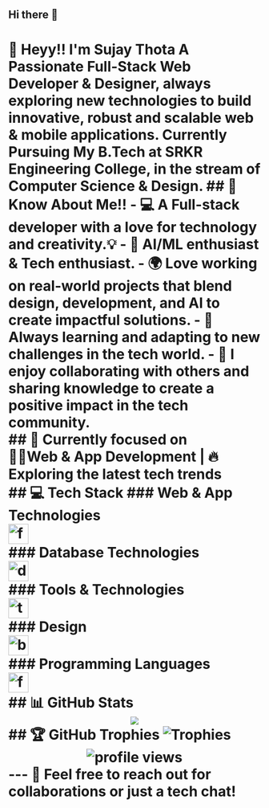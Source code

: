 ## Hi there 👋
# 👋 Heyy!! I'm Sujay Thota A Passionate Full-Stack Web Developer & Designer, always exploring new technologies to build innovative, robust and scalable web & mobile applications. Currently Pursuing My B.Tech at SRKR Engineering College, in the stream of Computer Science & Design. ## 🚀Know About Me!! - 💻 A Full-stack developer with a love for technology and creativity.💡 - 🤖 AI/ML enthusiast & Tech enthusiast. - 🌍 Love working on real-world projects that blend design, development, and AI to create impactful solutions. - 🌱 Always learning and adapting to new challenges in the tech world. - 🤝 I enjoy collaborating with others and sharing knowledge to create a positive impact in the tech community.<br/> ## 🎯 Currently focused on <br/> 👨‍💻Web & App Development |  🔥Exploring the latest tech trends<br/> ## 💻 Tech Stack ### Web & App Technologies <div align="left"> <img src="https://skillicons.dev/icons?i=html,css,js,php,bootstrap,react,nodejs,expressjs,nextjs,vue,ts,tailwind,flask" height="40" alt="frontend stack"/> </div> ### Database Technologies <div align="left"> <img src="https://skillicons.dev/icons?i=mysql,mongodb,firebase,supabase,postgres" height="40" alt="database stack"/> </div> ### Tools & Technologies <div align="left"> <img src="https://skillicons.dev/icons?i=git,github,postman,vercel,notion,netlify,vscode," height="40" alt="tools stack"/> </div> ### Design <div align="left"> <img src="https://skillicons.dev/icons?i=figma,threejs,webflow" height="40" alt="backend stack"/> </div> ### Programming Languages <div align="left"> <img src="https://skillicons.dev/icons?i=c,py,java,js" height="40" alt="frontend stack"/> </div> ## 📊 GitHub Stats <div align="center"> ![](https://github-readme-streak-stats.herokuapp.com/?user=siddardha003&theme=tokyonight&hide_border=true)<br/> </div> ## 🏆 GitHub Trophies ![Trophies](https://github-profile-trophy.vercel.app/?username=siddardha003&theme=tokyonight&no-frame=true&no-bg=false&margin-w=4) <div align="center"> <img src="https://komarev.com/ghpvc/?username=siddardha003&label=Profile%20views&color=0e75b6&style=flat" alt="profile views" /> </div> --- 💬 Feel free to reach out for collaborations or just a tech chat!
<!--
**Sujay149/Sujay149** is a ✨ _special_ ✨ repository because its `README.md` (this file) appears on your GitHub profile.

Here are some ideas to get you started:

- 🔭 I’m currently working on ...
- 🌱 I’m currently learning ...
- 👯 I’m looking to collaborate on ...
- 🤔 I’m looking for help with ...
- 💬 Ask me about ...
- 📫 How to reach me: ...
- 😄 Pronouns: ...
- ⚡ Fun fact: ...
-->
